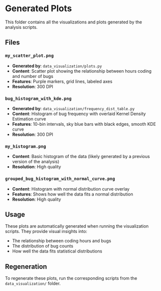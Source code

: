 # Generated Plots

This folder contains all the visualizations and plots generated by the analysis scripts.

## Files

### `my_scatter_plot.png`

- **Generated by**: `data_visualization/plots.py`
- **Content**: Scatter plot showing the relationship between hours coding and number of bugs
- **Features**: Purple markers, grid lines, labeled axes
- **Resolution**: 300 DPI

### `bug_histogram_with_kde.png`

- **Generated by**: `data_visualization/frequency_dist_table.py`
- **Content**: Histogram of bug frequency with overlaid Kernel Density Estimation curve
- **Features**: 10-bin intervals, sky blue bars with black edges, smooth KDE curve
- **Resolution**: 300 DPI

### `my_histogram.png`

- **Content**: Basic histogram of the data (likely generated by a previous version of the analysis)
- **Resolution**: High quality

### `grouped_bug_histogram_with_normal_curve.png`

- **Content**: Histogram with normal distribution curve overlay
- **Features**: Shows how well the data fits a normal distribution
- **Resolution**: High quality

## Usage

These plots are automatically generated when running the visualization scripts. They provide visual insights into:

- The relationship between coding hours and bugs
- The distribution of bug counts
- How well the data fits statistical distributions

## Regeneration

To regenerate these plots, run the corresponding scripts from the `data_visualization/` folder.
